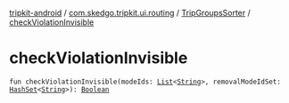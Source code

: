 [tripkit-android](../../index.md) / [com.skedgo.tripkit.ui.routing](../index.md) / [TripGroupsSorter](index.md) / [checkViolationInvisible](./check-violation-invisible.md)

# checkViolationInvisible

`fun checkViolationInvisible(modeIds: `[`List`](https://kotlinlang.org/api/latest/jvm/stdlib/kotlin.collections/-list/index.html)`<`[`String`](https://kotlinlang.org/api/latest/jvm/stdlib/kotlin/-string/index.html)`>, removalModeIdSet: `[`HashSet`](https://docs.oracle.com/javase/7/docs/api/java/util/HashSet.html)`<`[`String`](https://kotlinlang.org/api/latest/jvm/stdlib/kotlin/-string/index.html)`>): `[`Boolean`](https://kotlinlang.org/api/latest/jvm/stdlib/kotlin/-boolean/index.html)